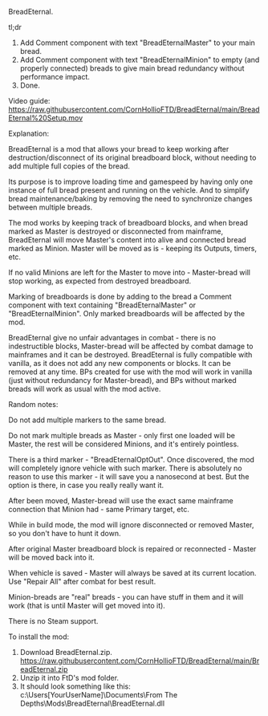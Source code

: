 BreadEternal.

tl;dr

1. Add Comment component with text "BreadEternalMaster" to your main bread.
2. Add Comment component with text "BreadEternalMinion" to empty (and properly connected) breads to give main bread redundancy without performance impact.
3. Done.

Video guide:
https://raw.githubusercontent.com/CornHollioFTD/BreadEternal/main/BreadEternal%20Setup.mov


Explanation:

BreadEternal is a mod that allows your bread to keep working after destruction/disconnect of its original breadboard block, without needing to add multiple full copies of the bread.

Its purpose is to improve loading time and gamespeed by having only one instance of full bread present and running on the vehicle. And to simplify bread maintenance/baking by removing the need to synchronize changes between multiple breads.

The mod works by keeping track of breadboard blocks, and when bread marked as Master is destroyed or disconnected from mainframe, BreadEternal will move Master's content into alive and connected bread marked as Minion.
Master will be moved as is - keeping its Outputs, timers, etc.

If no valid Minions are left for the Master to move into - Master-bread will stop working, as expected from destroyed breadboard.

Marking of breadboards is done by adding to the bread a Comment component with text containing "BreadEternalMaster" or "BreadEternalMinion". 
Only marked breadboards will be affected by the mod.

BreadEternal give no unfair advantages in combat - there is no indestructible blocks, Master-bread will be affected by combat damage to mainframes and it can be destroyed.
BreadEternal is fully compatible with vanilla, as it does not add any new components or blocks. It can be removed at any time.
BPs created for use with the mod will work in vanilla (just without redundancy for Master-bread), and BPs without marked breads will work as usual with the mod active.



Random notes:

Do not add multiple markers to the same bread.

Do not mark multiple breads as Master - only first one loaded will be Master, the rest will be considered Minions, and it's entirely pointless.

There is a third marker - "BreadEternalOptOut". Once discovered, the mod will completely ignore vehicle with such marker. There is absolutely no reason to use this marker - it will save you a nanosecond at best. But the option is there, in case you really really want it.

After been moved, Master-bread will use the exact same mainframe connection that Minion had - same Primary target, etc.

While in build mode, the mod will ignore disconnected or removed Master, so you don't have to hunt it down.

After original Master breadboard block is repaired or reconnected - Master will be moved back into it.

When vehicle is saved - Master will always be saved at its current location. Use "Repair All" after combat for best result.

Minion-breads are "real" breads - you can have stuff in them and it will work (that is until Master will get moved into it).



There is no Steam support.

To install the mod:
1. Download BreadEternal.zip.
https://raw.githubusercontent.com/CornHollioFTD/BreadEternal/main/BreadEternal.zip
2. Unzip it into FtD's mod folder.
3. It should look something like this:
c:\Users\[YourUserName]\Documents\From The Depths\Mods\BreadEternal\BreadEternal.dll

